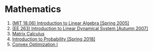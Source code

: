 # Mathematics
1. [(MIT 18.06) Introduction to Linear Algebra [Spring 2005]](./(MIT%2018.06)%20Introduction%20to%20Linear%20Algebra%20[Spring%202005]/index.md)
2. [(EE 263) Introduction to Linear Dynamical System [Autumn 2007]](./(EE%20263)%20Introduction%20to%20Linear%20Dynamical%20System%20[Autumn%202007]/index.md)
3. [Matrix Calculus](./Matrix%20Calculus/index.md)
4. [Introduction to Probability [Spring 2018]](./Introduction%20to%20Probability%20[Spring%202018]/index.md)
5. [Convex Optimization I](./Convex%20Optimization%20I/index.md)

